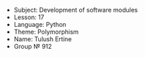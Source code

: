 + Subject: Development of software modules
+ Lesson: 17
+ Language: Python
+ Theme: Polymorphism
+ Name: Tulush Ertine
+ Group № 912